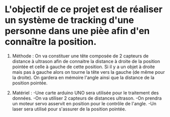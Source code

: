 # L'objectif de ce projet est de réaliser un système de tracking d'une personne dans une pièe afin d'en connaître la position.

1) Méthode : On va constituer une tête composée de 2 capteurs de distance à ultrason afin de connaitre la distance à droite
        de la position pointée et celle à gauche de cette position.
        Si il y a un objet à droite mais pas à gauche alors on tourne la tête vers la gauche (de même pour la droite).
        On gardera en mémoire l'angle ainsi que la distance de la position pointée.    


2) Matériel : -Une carte arduino UNO sera utilisée pour le traitement des données.
              -On va utiliser 2 capteurs de distances ultrason.
              -On prendra un moteur servo asservit en position pour le contrôle de l'angle.
              -Un laser sera utilisé pour s'assurer de la position pointée.
